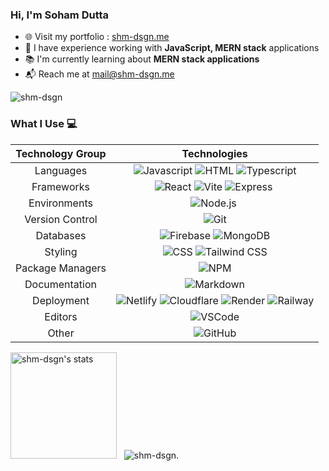 ### Hi, I'm Soham Dutta

- :globe_with_meridians: Visit my portfolio : [shm-dsgn.me](https://shm-dsgn.me)
- :briefcase: I have experience working with **JavaScript, MERN stack** applications
- :books: I'm currently learning about **MERN stack applications**
- :mailbox_with_mail: Reach me at <a href="mailto:mail@shm-dsgn.me" target="_blank">mail@shm-dsgn.me </a>

![shm-dsgn](https://komarev.com/ghpvc/?username=shm-dsgn&color=22272e)


### What I Use :computer:

| Technology Group | Technologies |
| :---: | :---: |
| Languages | ![Javascript](https://img.shields.io/badge/-Javascript-22272e?logo=javascript) ![HTML](https://img.shields.io/badge/-HTML-22272e?logo=html5) ![Typescript](https://img.shields.io/badge/-Typescript-22272e?logo=typescript)|
| Frameworks | ![React](https://img.shields.io/badge/-React-22272e?logo=react) ![Vite](https://img.shields.io/badge/-Vite-22272e?logo=vite) ![Express](https://img.shields.io/badge/-Express-22272e?logo=express)&nbsp; |
|Environments | ![Node.js](https://img.shields.io/badge/-Node.js-22272e?logo=node.js)&nbsp; |
| Version Control | ![Git](https://img.shields.io/badge/-Git-22272e?logo=git) |
| Databases | ![Firebase](https://img.shields.io/badge/-Firebase-22272e?logo=firebase) ![MongoDB](https://img.shields.io/badge/-MongoDB-22272e?logo=mongodb)|
| Styling | ![CSS](https://img.shields.io/badge/-CSS-22272e?logo=css3&logoColor=1572B6) ![Tailwind CSS](https://img.shields.io/badge/-Tailwind%20CSS-22272e?logo=tailwind-css) |
| Package Managers | ![NPM](https://img.shields.io/badge/-NPM-22272e?logo=npm) |
| Documentation | ![Markdown](https://img.shields.io/badge/-Markdown-22272e?logo=markdown) |
| Deployment | ![Netlify](https://img.shields.io/badge/-Netlify-22272e?logo=netlify) ![Cloudflare](https://img.shields.io/badge/-Cloudflare-22272e?logo=cloudflare) ![Render](https://img.shields.io/badge/-Render-22272e?logo=render) ![Railway](https://img.shields.io/badge/-Railway-22272e?logo=railway)|
| Editors |  ![VSCode](https://img.shields.io/badge/-VSCode-22272e?logo=visual-studio-code&logoColor=007ACC) |
| Other | ![GitHub](https://img.shields.io/badge/-GitHub-22272e?logo=github) 
<!-- ![React Native](https://img.shields.io/badge/-React%20Native-22272e?logo=react)&nbsp;
[![GitHub Streak](https://streak-stats.demolab.com?user=shm-dsgn&theme=transparent&hide_border=false)](https://git.io/streak-stats)
![Yarn](https://img.shields.io/badge/-Yarn-22272e?logo=yarn)
![Styled Components](https://img.shields.io/badge/-Styled%20Components-22272e?logo=styled-components)
![Next.js](https://img.shields.io/badge/-Next.js-22272e?logo=next.js) ![Vite](https://img.shields.io/badge/-Vite-22272e?logo=vite)-->

<img height="170em" src="https://github-readme-stats.vercel.app/api?username=shm-dsgn&show_icons=true&theme=transparent" alt="shm-dsgn's stats"/> &nbsp; <img src="https://github-readme-stats.vercel.app/api/top-langs?username=shm-dsgn&show_icons=true&locale=en&layout=compact&theme=transparent" alt="shm-dsgn" />. 
